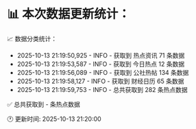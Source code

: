 📊 本次数据更新统计：
==========================

📈 数据分类统计：
- 2025-10-13 21:19:50,925 - INFO - 获取到 热点资讯 71 条数据
- 2025-10-13 21:19:53,587 - INFO - 获取到 今日热点 12 条数据
- 2025-10-13 21:19:56,089 - INFO - 获取到 公社热帖 134 条数据
- 2025-10-13 21:19:58,127 - INFO - 获取到 财经日历 65 条数据
- 2025-10-13 21:19:59,753 - INFO - 总共获取到 282 条热点数据

✅ 总共获取到 - 条热点数据

🕐 更新时间: 2025-10-13 21:20:00
